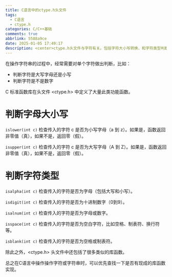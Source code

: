 ```yaml
---
title: C语言中的ctype.h头文件
tags:
  - C语言
  - ctype.h
categories: C/C++基础
comments: true
abbrlink: 5588a9ce
date: 2025-01-05 17:49:17
description: <center>ctype.h头文件与字符有关。包括字符大小写转换，和字符类型判断。</center>
---
```



在操作字符串的过程中，经常需要对单个字符做出判断，比如：

- 判断字符是大写字母还是小写
- 判断字符是不是数字


C 标准函数库在头文件 <ctype.h> 中定义了大量此类功能函数。

<!--more1-->

# 判断字母大小写

```islower(int c)``` 检查传入的字符 c 是否为小写字母（a 到 z）。如果是，函数返回非零值（真），如果不是，返回零（假）。

```isupper(int c)``` 检查传入的字符 c 是否为大写字母（A 到 Z）。如果是，函数返回非零值（真），如果不是，返回零（假）。

# 判断字符类型

```isalpha(int c)``` 检查传入的字符是否为字母（包括大写和小写）。

```isdigit(int c)``` 检查传入的字符是否为十进制数字（0到9）。

```isalnum(int c)``` 检查传入的字符是否为字母或数字。

```isspace(int c)``` 检查传入的字符是否为空白字符，比如空格、制表符、换行符等。

```isblank(int c)``` 检查传入的字符是否为空格或制表符。

除此之外，<ctype.h> 头文件中还包括了很多类似的库函数。

总之在C语言中操作操作字符或字符串时，可以优先查找一下是否有现成的库函数实现。